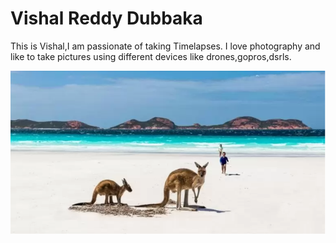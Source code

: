 # Vishal Reddy Dubbaka

This is Vishal,I am passionate of taking Timelapses. I love photography and like to take pictures using different devices like drones,gopros,dsrls. 

![image](https://github.com/Vishaldubbaka/assignment2-Dubbaka/blob/main/Capture.PNG)
